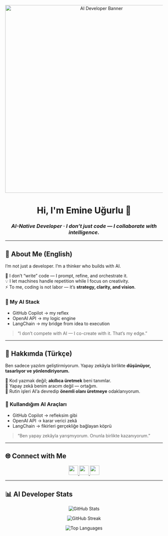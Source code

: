 <!-- 🎨 Header -->
<p align="center">
  <img src="https://github.com/user-attachments/assets/d30de922-79c7-4f03-aa0e-0551ddd6ffef" width="600" alt="AI Developer Banner"/>
</p>

<h1 align="center">Hi, I'm Emine Uğurlu 🤖</h1>
<h3 align="center"><i>AI-Native Developer · I don’t just code — I collaborate with intelligence.</i></h3>

---

## 🧠 About Me (English)

I’m not just a developer. I’m a thinker who builds with AI.

💬 I don’t “write” code — I prompt, refine, and orchestrate it.  
💡 I let machines handle repetition while I focus on creativity.  
⚡ To me, coding is not labor — it’s **strategy, clarity, and vision**.

### 🧰 My AI Stack
- GitHub Copilot → my reflex  
- OpenAI API → my logic engine  
- LangChain → my bridge from idea to execution

> “I don’t compete with AI — I co-create with it. That’s my edge.”

---

## 🧠 Hakkımda (Türkçe)

Ben sadece yazılım geliştirmiyorum. Yapay zekâyla birlikte **düşünüyor, tasarlıyor ve yönlendiriyorum.**

🧩 Kod yazmak değil; **akıllıca üretmek** beni tanımlar.  
🧠 Yapay zekâ benim aracım değil — ortağım.  
🚀 Rutin işleri AI’a devredip **önemli olanı üretmeye** odaklanıyorum.

### 🧰 Kullandığım AI Araçları
- GitHub Copilot → refleksim gibi  
- OpenAI API → karar verici zekâ  
- LangChain → fikirleri gerçekliğe bağlayan köprü

> “Ben yapay zekâyla yarışmıyorum. Onunla birlikte kazanıyorum.”

---

## 🌐 Connect with Me

<p align="center">
  <a href="https://linkedin.com/in/emine-ugurlu" target="_blank">
    <img src="https://cdn.jsdelivr.net/gh/devicons/devicon/icons/linkedin/linkedin-original.svg" width="30" />
  </a>
  <a href="https://instagram.com/emine__ugurlu__" target="_blank">
    <img src="https://cdn-icons-png.flaticon.com/512/2111/2111463.png" width="30" />
  </a>
  <a href="https://medium.com/@emineugurlu957" target="_blank">
    <img src="https://cdn-icons-png.flaticon.com/512/5968/5968885.png" width="30" />
  </a>
</p>

---

## 📊 AI Developer Stats

<p align="center">
  <img src="https://github-readme-stats.vercel.app/api?username=emineugurlu&show_icons=true&theme=react&custom_title=Emine%20U%C4%9Furlu's%20GitHub%20Stats" alt="GitHub Stats" />
</p>

<p align="center">
  <img src="https://github-readme-streak-stats.herokuapp.com/?user=emineugurlu&theme=react" alt="GitHub Streak" />
</p>

<p align="center">
  <img src="https://github-readme-stats.vercel.app/api/top-langs/?username=emineugurlu&layout=compact&theme=react" alt="Top Languages" />
</p>
